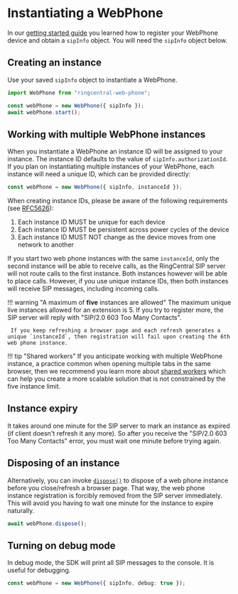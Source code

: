 # Instantiating a WebPhone

In our [getting started guide](index.md) you learned how to register your WebPhone device and obtain a `sipInfo` object. You will need the `sipInfo` object below. 

## Creating an instance

Use your saved `sipInfo` object to instantiate a WebPhone.

```ts
import WebPhone from "ringcentral-web-phone";

const webPhone = new WebPhone({ sipInfo });
await webPhone.start();
```

## Working with multiple WebPhone instances

When you instantiate a WebPhone an instance ID will be assigned to your instance. The instance ID defaults to the value of `sipInfo.authorizationId`. If you plan on instantiating multiple instances of your WebPhone, each instance will need a unique ID, which can be provided directly:

```ts
const webPhone = new WebPhone({ sipInfo, instanceId });
```

When creating instance IDs, please be aware of the following requirements (see [RFC5626](https://datatracker.ietf.org/doc/html/rfc5626#section-4.1)):

1. Each instance ID MUST be unique for each device
2. Each instance ID MUST be persistent across power cycles of the device 
3. Each instance ID MUST NOT change as the device moves from one network to another 

If you start two web phone instances with the same `instanceId`, only the second instance will be able to receive calls, as the RingCentral SIP server will not route calls to the first instance. Both instances however will be able to place calls. However, if you use unique instance IDs, then both instances will receive SIP messages, including incoming calls. 

!!! warning "A maximum of **five** instances are allowed"
     The maximum unique live instances allowed for an extension is 5. If you try to register more, the SIP server will reply with "SIP/2.0 603 Too Many Contacts".
	 
     If you keep refreshing a browser page and each refresh generates a unique `instanceId`, then registration will fail upon creating the 6th web phone instance.

!!! tip "Shared workers"
    If you anticipate working with multiple WebPhone instance, a practice common when opening multiple tabs in the same browser, then we recommend you learn more about [shared workers](shared-workers.md) which can help you create a more scalable solution that is not constrained by the five instance limit. 

## Instance expiry

It takes around one minute for the SIP server to mark an instance as expired (if client doesn't refresh it any more). So after you receive the "SIP/2.0 603 Too Many Contacts" error, you must wait one minute before trying again.

## Disposing of an instance

Alternatively, you can invoke [`dispose()`](../reference/dispose.md) to dispose of a web phone instance before you close/refresh a browser page. That way, the web phone instance registration is forcibly removed from the SIP server immediately. This will avoid you having to wait one minute for the instance to expire naturally.

```ts
await webPhone.dispose();
```

## Turning on debug mode

In debug mode, the SDK will print all SIP messages to the console. It is useful for debugging.

```ts
const webPhone = new WebPhone({ sipInfo, debug: true });
```

